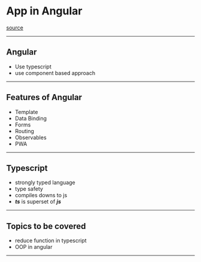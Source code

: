 # App in Angular
[source](https://www.youtube.com/watch?v=3qBXWUpoPHo&ab_channel=freeCodeCamp.org)

--- ---

## Angular

- Use typescript
- use component based approach

--- ---

## Features of Angular

- Template
- Data Binding
- Forms
- Routing
- Observables
- PWA

--- ---

## Typescript

- strongly typed language
- type safety
- compiles downs to js
- **_ts_** is superset of **_js_**  

--- ---

## Topics to be covered

- reduce function in typescript
- OOP in angular

--- ---